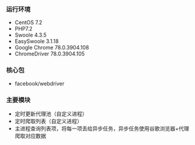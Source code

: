 ### 运行环境
* CentOS 7.2
* PHP7.2
* Swoole 4.3.5
* EasySwoole 3.1.18
* Google Chrome 78.0.3904.108
* ChromeDriver 78.0.3904.105

### 核心包
* facebook/webdriver

### 主要模块
* 定时更新代理池（自定义进程）
* 定时爬取列表（自定义进程）
* 主进程查询列表项，将每一项丢给异步任务，异步任务使用谷歌浏览器+代理爬取对应数据
